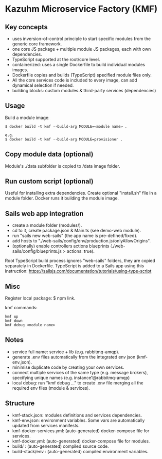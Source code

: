 # Kazuhm Microservice Factory (KMF)

## Key concepts

- uses inversion-of-control principle to start specific modules from the generic core framework.
- one core JS package + multiple module JS packages, each with own dependencies.
- TypeScript supported at the root/core level.
- containerized: uses a single Dockerfile to build individual modules images.
- Dockerfile copies and builds (TypeScript) specified module files only.
- All the core services code is included to every image, can add dynamical selection if needed.
- building blocks: custom modules & third-party services (dependencies)

## Usage

Build a module image:
```
$ docker build -t kmf --build-arg MODULE=<module name> .

e.g.
$ docker build -t kmf --build-arg MODULE=provisioner .
```

## Copy module data (optional)

Module's ./data subfolder is copied to /data image folder.

## Run custom script (optional)

Useful for installing extra dependencies.
Create optional "install.sh" file in a module folder.
Docker runs it building the module image.


## Sails web app integration

- create a module folder (modules/<new module>).
- cd to it, create package.json & Main.ts (see demo-web module).
- run "sails new web-sails" (the app name is pre-defined/fixed).
- add hosts to "./web-sails/config/env/production.js/onlyAllowOrigins".
- (optionally) enable controllers actions blueprints (./web-sails/config/blueprints.js > actions: true).

Root TypeScript build process ignores "web-sails" folders, they are copied separately in Dockerfile.
TypeScript is added to a Sails app using this instruction:
https://sailsjs.com/documentation/tutorials/using-type-script 

## Misc

Register local package: $ npm link.

kmf commands:
```
kmf up
kmf down
kmf debug <module name>
```

## Notes

- service full name: service + lib (e.g. rabbitmq-amqp).
- generate .env files automatically from the integrated env json (kmf-env.json).
- minimise duplicate code by creating your own services.
- connect multiple services of the same type (e.g. message brokers), specifying unique names (e.g. instance1@rabbitmq-amqp)
- local debug: run "kmf debug ..." to create .env file merging all the required env files (module & services).

## Structure

- kmf-stack.json: modules definitions and services dependencies.
- kmf-env.json: environment variables. Some vars are automatically updated from services manifests.
- kmf-docker-services.yml: (auto-generated) docker-compose file for services.
- kmf-docker.yml: (auto-generated) docker-compose file for modules.
- build/ : (auto-generated) compiled source code.
- build-stack/env : (auto-generated) compiled environment variables.